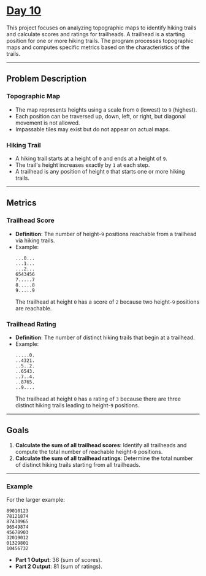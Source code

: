 # [Day 10](https://adventofcode.com/2024/day/10)

This project focuses on analyzing topographic maps to identify hiking trails and calculate scores and ratings for trailheads. A trailhead is a starting position for one or more hiking trails. The program processes topographic maps and computes specific metrics based on the characteristics of the trails.

---

## Problem Description

### Topographic Map
- The map represents heights using a scale from `0` (lowest) to `9` (highest).
- Each position can be traversed up, down, left, or right, but diagonal movement is not allowed.
- Impassable tiles may exist but do not appear on actual maps.

### Hiking Trail
- A hiking trail starts at a height of `0` and ends at a height of `9`.
- The trail's height increases exactly by `1` at each step.
- A trailhead is any position of height `0` that starts one or more hiking trails.

---

## Metrics

### Trailhead Score
- **Definition**: The number of height-`9` positions reachable from a trailhead via hiking trails.
- Example:
  ```
  ...0...
  ...1...
  ...2...
  6543456
  7.....7
  8.....8
  9.....9
  ```
  The trailhead at height `0` has a score of `2` because two height-`9` positions are reachable.

### Trailhead Rating
- **Definition**: The number of distinct hiking trails that begin at a trailhead.
- Example:
  ```
  .....0.
  ..4321.
  ..5..2.
  ..6543.
  ..7..4.
  ..8765.
  ..9....
  ```
  The trailhead at height `0` has a rating of `3` because there are three distinct hiking trails leading to height-`9` positions.

---

## Goals

1. **Calculate the sum of all trailhead scores**: Identify all trailheads and compute the total number of reachable height-`9` positions.
2. **Calculate the sum of all trailhead ratings**: Determine the total number of distinct hiking trails starting from all trailheads.

---

### Example
For the larger example:
```
89010123
78121874
87430965
96549874
45678903
32019012
01329801
10456732
```
- **Part 1 Output**: 36 (sum of scores).
- **Part 2 Output**: 81 (sum of ratings).

